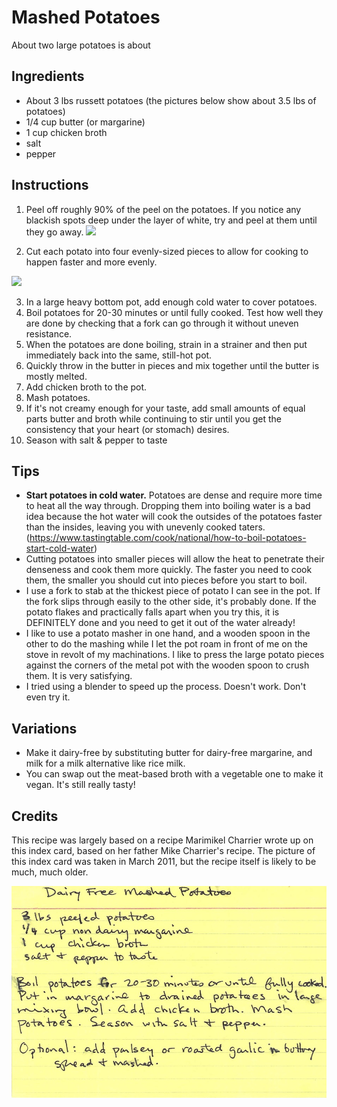 # Mashed Potatoes

About two large potatoes is about

## Ingredients

* About 3 lbs russett potatoes (the pictures below show about 3.5 lbs of potatoes)
* 1/4 cup butter (or margarine)
* 1 cup chicken broth
* salt
* pepper


## Instructions

1. Peel off roughly 90% of the peel on the potatoes. If you notice any blackish spots deep under the layer of white, try and peel at them until they go away. ![](../images/mashed-potatoes/2019-11-28%2012.47.36.jpg)

2. Cut each potato into four evenly-sized pieces to allow for cooking to happen faster and more evenly.

![](../images/mashed-potatoes/2019-11-28%2012.49.40.jpg)


3. In a large heavy bottom pot, add enough cold water to cover potatoes.
4. Boil potatoes for 20-30 minutes or until fully cooked. Test how well they are done by checking that a fork can go through it without uneven resistance.
5. When the potatoes are done boiling, strain in a strainer and then put immediately back into the same, still-hot pot.
6. Quickly throw in the butter in pieces and mix together until the butter is mostly melted.
7. Add chicken broth to the pot.
8. Mash potatoes.
9. If it's not creamy enough for your taste, add small amounts of equal parts butter and broth while continuing to stir until you get the consistency that your heart (or stomach) desires.
10. Season with salt & pepper to taste


## Tips

- **Start potatoes in cold water.** Potatoes are dense and require more time to heat all the way through. Dropping them into boiling water is a bad idea because the hot water will cook the outsides of the potatoes faster than the insides, leaving you with unevenly cooked taters. (https://www.tastingtable.com/cook/national/how-to-boil-potatoes-start-cold-water)
- Cutting potatoes into smaller pieces will allow the heat to penetrate their denseness and cook them more quickly. The faster you need to cook them, the smaller you should cut into pieces before you start to boil.
- I use a fork to stab at the thickest piece of potato I can see in the pot. If the fork slips through easily to the other side, it's probably done. If the potato flakes and practically falls apart when you try this, it is DEFINITELY done and you need to get it out of the water already!
- I like to use a potato masher in one hand, and a wooden spoon in the other to do the mashing while I let the pot roam in front of me on the stove in revolt of my machinations. I like to press the large potato pieces against the corners of the metal pot with the wooden spoon to crush them. It is very satisfying.
- I tried using a blender to speed up the process. Doesn't work. Don't even try it.


## Variations

- Make it dairy-free by substituting butter for dairy-free margarine, and milk for a milk alternative like rice milk.
- You can swap out the meat-based broth with a vegetable one to make it vegan. It's still really tasty!

## Credits

This recipe was largely based on a recipe Marimikel Charrier wrote up on this index card, based on her father Mike Charrier's recipe. The picture of this index card was taken in March 2011, but the recipe itself is likely to be much, much older.

![the original index card recipe](../images/mashed-potatoes/mashed_potatoes_recipe_2011_03_13_18_35_23.jpg)
